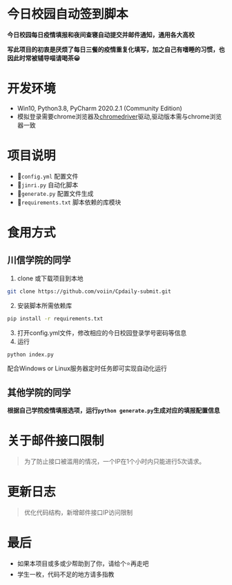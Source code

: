 # 今日校园自动签到脚本

**今日校园每日疫情填报和夜间查寝自动提交并邮件通知，通用各大高校**

**写此项目的初衷是厌烦了每日三餐的疫情重复化填写，加之自己有嗜睡的习惯，也因此时常被辅导喵请喝茶😀**


# 开发环境
- Win10, Python3.8, PyCharm 2020.2.1 (Community Edition)
- 模拟登录需要chrome浏览器及[chromedriver](https://chromedriver.storage.googleapis.com/index.html)驱动,驱动版本需与chrome浏览器一致

# 项目说明
- 📄`config.yml`  配置文件
- 🍩`jinri.py`  自动化脚本
- 🍕`generate.py` 配置文件生成
- 🍥`requirements.txt` 脚本依赖的库模块


# 食用方式
## 川信学院的同学
1. clone 或下载项目到本地
```bash
git clone https://github.com/voiin/Cpdaily-submit.git
```
2. 安装脚本所需依赖库
```bash
pip install -r requirements.txt
```
3. 打开config.yml文件，修改相应的今日校园登录学号密码等信息
4. 运行
```bash
python index.py
```
配合Windows or Linux服务器定时任务即可实现自动化运行

## 其他学院的同学

**根据自己学院疫情填报选项，运行`python generate.py`生成对应的填报配置信息**

# 关于邮件接口限制
> 为了防止接口被滥用的情况，一个IP在1个小时内只能进行5次请求。
# 更新日志
> 优化代码结构，新增邮件接口IP访问限制

# 最后

- 如果本项目或多或少帮助到了你，请给个⭐再走吧
- 学生一枚，代码不足的地方请多指教



